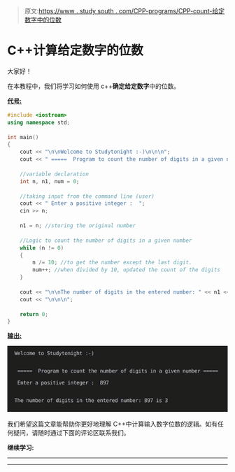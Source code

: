 > 原文:[https://www . study south . com/CPP-programs/CPP-count-给定数字中的位数](https://www.studytonight.com/cpp-programs/cpp-count-number-of-digits-in-a-given-number)

# C++计算给定数字的位数

大家好！

在本教程中，我们将学习如何使用 c++**确定给定数字**中的位数。

<u>**代号:**</u>

```cpp
#include <iostream>
using namespace std;

int main()
{
    cout << "\n\nWelcome to Studytonight :-)\n\n\n";
    cout << " =====  Program to count the number of digits in a given number ===== \n\n";

    //variable declaration
    int n, n1, num = 0;

    //taking input from the command line (user)
    cout << " Enter a positive integer :  ";
    cin >> n;

    n1 = n; //storing the original number

    //Logic to count the number of digits in a given number
    while (n != 0)
    {
        n /= 10; //to get the number except the last digit.
        num++; //when divided by 10, updated the count of the digits
    }

    cout << "\n\nThe number of digits in the entered number: " << n1 << " is " << num;
    cout << "\n\n\n";

    return 0;
}
```

<u>**输出:**</u>

![C++ count number of digits program output](img/71b75eb6a7d58f69457cb69f54222906.png)

我们希望这篇文章能帮助你更好地理解 C++中计算输入数字位数的逻辑。如有任何疑问，请随时通过下面的评论区联系我们。

**继续学习:**

* * *

* * *